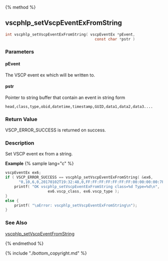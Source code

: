
{% method %}
## vscphlp_setVscpEventExFromString

```c
int vscphlp_setVscpEventExFromString( vscpEventEx *pEvent, 
                                        const char *pstr )
```

### Parameters

#### pEvent
The VSCP event ex which will be written to.

#### pstr
Pointer to string buffer that contain an event in string form

    head,class,type,obid,datetime,timestamp,GUID,data1,data2,data3....



### Return Value
VSCP_ERROR_SUCCESS is returned on success. 

### Description
Set VSCP event ex from a string. 

**Example** {% sample lang="c" %}

```c
vscpEventEx ex6;
if ( VSCP_ERROR_SUCCESS == vscphlp_setVscpEventExFromString( &ex6,  
      "0,10,6,0,20170102T19:32:48,0,FF:FF:FF:FF:FF:FF:FF:00:00:00:00:7F:00:01:01:FD,0x8A,0x00,0x1E" ) ) 
    printf( "OK vscphlp_setVscpEventExFromString class=%d Type=%d\n", 
                   ex6.vscp_class, ex6.vscp_type );
}
else {
    printf( "\aError: vscphlp_setVscpEventExFromString\n");
}
```

### See Also
[vscphlp_setVscpEventFromString](vscphlp_setvscpeventfromstring.md)

{% endmethod %}

{% include "./bottom_copyright.md" %}